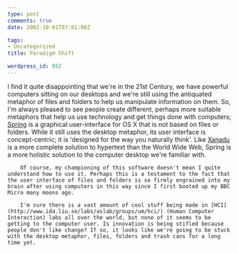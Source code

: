 ```yaml
---
type: post
comments: true
date: 2002-10-01T07:01:00Z

tags:
- Uncategorized
title: Paradigm Shift

wordpress_id: 852
---
```


I find it quite disappointing that we're in the 21st Century, we have powerful computers sitting on our desktops and we're still using the antiquated metaphor of files and folders to help us manipulate information on them. So, I'm always pleased to see people create different, perhaps more suitable metaphors that help us use technology and get things done with computers; [Spring](http://www.usercreations.com/spring/) is a graphical user-interface for OS X that is not based on files or folders. While it still uses the desktop metaphor, its user interface is concept-centric; it is 'designed for the way you naturally think'. Like [Xanadu](http://xanadu.com/) is a more complete solution to hypertext than the World Wide Web, Spring is a more holistic solution to the computer desktop we're familiar with. 



        Of course, my championing of this software doesn't mean I quite understand how to use it. Perhaps this is a testament to the fact that the user interface of files and folders is so firmly engrained into my brain after using computers in this way since I first booted up my BBC Micro many moons ago.   

        I'm sure there is a vast amount of cool stuff being made in [HCI](http://www.ida.liu.se/labs/aslab/groups/um/hci/) (Human Computer Interaction) labs all over the world, but none of it seems to be getting to the computer user. Is innovation is being stifled because people don't like change? If so, it looks like we're going to be stuck with the desktop metaphor, files, folders and trash cans for a long time yet.
